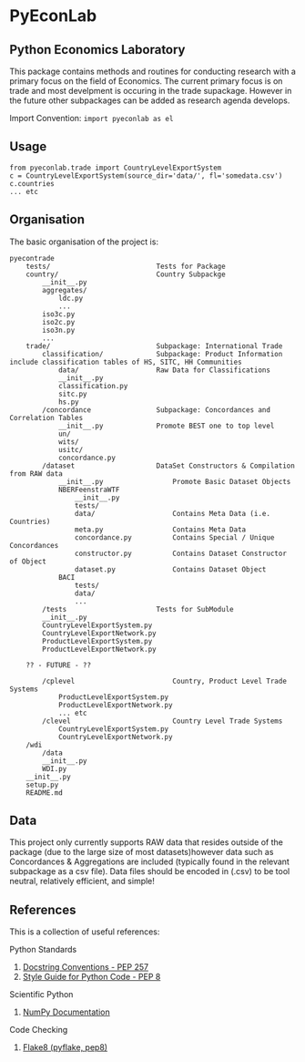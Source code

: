 PyEconLab 
===========

Python Economics Laboratory
---------------------------

This package contains methods and routines for conducting research with a primary focus on the field of Economics. The current primary focus is on trade and most develpment is occuring in the trade supackage. However in the future other subpackages can be added as research agenda develops. 

Import Convention: ``import pyeconlab as el``

Usage
-----

	from pyeconlab.trade import CountryLevelExportSystem
	c = CountryLevelExportSystem(source_dir='data/', fl='somedata.csv')
	c.countries
	... etc


Organisation
------------

The basic organisation of the project is:

	pyecontrade
		tests/ 							Tests for Package
		country/ 						Country Subpackge
			__init__.py
			aggregates/
				ldc.py
				...
			iso3c.py
			iso2c.py
			iso3n.py
			...
		trade/ 							Subpackage: International Trade
			classification/ 			Subpackage: Product Information include classification tables of HS, SITC, HH Communities
				data/	 				Raw Data for Classifications
				__init__.py
				classification.py
				sitc.py
				hs.py
			/concordance 				Subpackage: Concordances and Correlation Tables
				__init__.py 			Promote BEST one to top level
				un/
				wits/
				usitc/
				concordance.py
			/dataset     	 			DataSet Constructors & Compilation from RAW data		
				__init__.py 				Promote Basic Dataset Objects 
				NBERFeenstraWTF
					__init__.py
					tests/
					data/ 					Contains Meta Data (i.e. Countries)
					meta.py 				Contains Meta Data
		 			concordance.py 			Contains Special / Unique Concordances
					constructor.py 			Contains Dataset Constructor of Object
					dataset.py 				Contains Dataset Object
				BACI
					tests/
					data/
					...
			/tests						Tests for SubModule	
			__init__.py
			CountryLevelExportSystem.py
			CountryLevelExportNetwork.py
			ProductLevelExportSystem.py
			ProductLevelExportNetwork.py

		?? - FUTURE - ??

			/cplevel 						Country, Product Level Trade Systems
				ProductLevelExportSystem.py
				ProductLevelExportNetwork.py
				... etc
			/clevel 						Country Level Trade Systems
				CountryLevelExportSystem.py
				CountryLevelExportNetwork.py
		/wdi
			/data
			__init__.py
			WDI.py
		__init__.py
		setup.py
		README.md

Data
----

This project only currently supports RAW data that resides outside of the package (due to the large size of most datasets)however data such as Concordances & Aggregations are included (typically found in the relevant subpackage as a csv file). Data files should be encoded in (.csv) to be tool neutral, relatively efficient, and simple!

References
----------

This is a collection of useful references:

Python Standards

  1. [Docstring Conventions - PEP 257](https://www.python.org/dev/peps/pep-0257/)
  1. [Style Guide for Python Code - PEP 8](https://www.python.org/dev/peps/pep-0008/)

Scientific Python

  1. [NumPy Documentation](https://github.com/numpy/numpy/blob/master/doc/HOWTO_DOCUMENT.rst.txt)

Code Checking

  1. [Flake8 (pyflake, pep8)](https://pypi.python.org/pypi/flake8)